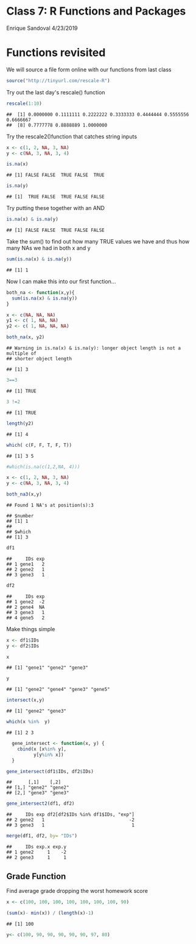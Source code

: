 Class 7: R Functions and Packages
================
Enrique Sandoval
4/23/2019

Functions revisited
===================

We will source a file form online with our functions from last class

``` r
source("http://tinyurl.com/rescale-R")
```

Try out the last day's rescale() function

``` r
rescale(1:10)
```

    ##  [1] 0.0000000 0.1111111 0.2222222 0.3333333 0.4444444 0.5555556 0.6666667
    ##  [8] 0.7777778 0.8888889 1.0000000

Try the rescale2()function that catches string inputs

``` r
x <- c(1, 2, NA, 3, NA)
y <- c(NA, 3, NA, 3, 4)
```

``` r
is.na(x)
```

    ## [1] FALSE FALSE  TRUE FALSE  TRUE

``` r
is.na(y)
```

    ## [1]  TRUE FALSE  TRUE FALSE FALSE

Try putting these together with an AND

``` r
is.na(x) & is.na(y)
```

    ## [1] FALSE FALSE  TRUE FALSE FALSE

Take the sum() to find out how many TRUE values we have and thus how many NAs we had in both x and y

``` r
sum(is.na(x) & is.na(y))
```

    ## [1] 1

Now I can make this into our first function...

``` r
both_na <- function(x,y){
  sum(is.na(x) & is.na(y))
}
```

``` r
x <- c(NA, NA, NA)
y1 <- c( 1, NA, NA)
y2 <- c( 1, NA, NA, NA)
```

``` r
both_na(x, y2)
```

    ## Warning in is.na(x) & is.na(y): longer object length is not a multiple of
    ## shorter object length

    ## [1] 3

``` r
3==3
```

    ## [1] TRUE

``` r
3 !=2
```

    ## [1] TRUE

``` r
length(y2)
```

    ## [1] 4

``` r
which( c(F, F, T, F, T))
```

    ## [1] 3 5

``` r
#which(is.na(c(1,2,NA, 4)))
```

``` r
x <- c(1, 2, NA, 3, NA)
y <- c(NA, 3, NA, 3, 4)

both_na3(x,y)
```

    ## Found 1 NA's at position(s):3

    ## $number
    ## [1] 1
    ## 
    ## $which
    ## [1] 3

``` r
df1
```

    ##     IDs exp
    ## 1 gene1   2
    ## 2 gene2   1
    ## 3 gene3   1

``` r
df2
```

    ##     IDs exp
    ## 1 gene2  -2
    ## 2 gene4  NA
    ## 3 gene3   1
    ## 4 gene5   2

Make things simple

``` r
x <- df1$IDs
y <- df2$IDs

x
```

    ## [1] "gene1" "gene2" "gene3"

``` r
y
```

    ## [1] "gene2" "gene4" "gene3" "gene5"

``` r
intersect(x,y)
```

    ## [1] "gene2" "gene3"

``` r
which(x %in%  y)
```

    ## [1] 2 3

``` r
  gene_intersect <- function(x, y) {
    cbind(x [x%in% y], 
          y[y%in% x])
  }
```

``` r
gene_intersect(df1$IDs, df2$IDs)
```

    ##      [,1]    [,2]   
    ## [1,] "gene2" "gene2"
    ## [2,] "gene3" "gene3"

``` r
gene_intersect2(df1, df2)
```

    ##     IDs exp df2[df2$IDs %in% df1$IDs, "exp"]
    ## 2 gene2   1                               -2
    ## 3 gene3   1                                1

``` r
merge(df1, df2, by= "IDs")
```

    ##     IDs exp.x exp.y
    ## 1 gene2     1    -2
    ## 2 gene3     1     1

Grade Function
--------------

Find average grade dropping the worst homework score

``` r
x <- c(100, 100, 100, 100, 100, 100, 100, 90)
```

``` r
(sum(x)- min(x)) / (length(x)-1)
```

    ## [1] 100

``` r
y<- c(100, 90, 90, 90, 90, 90, 97, 80)
```
